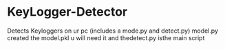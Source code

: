 # KeyLogger-Detector
Detects Keyloggers on ur pc (includes a mode.py and detect.py) model.py created the model.pkl u will need it and thedetect.py isthe main script
